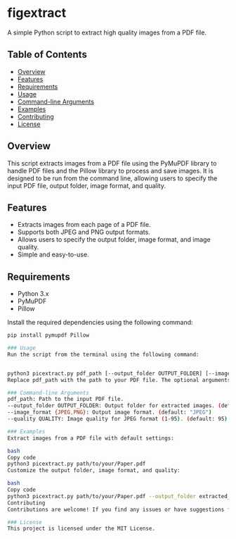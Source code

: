# figextract
A simple Python script to extract high quality images from a PDF file.

## Table of Contents
- [Overview](#overview)
- [Features](#features)
- [Requirements](#requirements)
- [Usage](#usage)
- [Command-line Arguments](#command-line-arguments)
- [Examples](#examples)
- [Contributing](#contributing)
- [License](#license)

## Overview

This script extracts images from a PDF file using the PyMuPDF library to handle PDF files and the Pillow library to process and save images. It is designed to be run from the command line, allowing users to specify the input PDF file, output folder, image format, and quality.

## Features

- Extracts images from each page of a PDF file.
- Supports both JPEG and PNG output formats.
- Allows users to specify the output folder, image format, and image quality.
- Simple and easy-to-use.

## Requirements

- Python 3.x
- PyMuPDF
- Pillow

Install the required dependencies using the following command:

```bash
pip install pymupdf Pillow

### Usage
Run the script from the terminal using the following command:


python3 picextract.py pdf_path [--output_folder OUTPUT_FOLDER] [--image_format {JPEG,PNG}] [--quality QUALITY]
Replace pdf_path with the path to your PDF file. The optional arguments can be used to customize the extraction process.

### Command-line Arguments
pdf_path: Path to the input PDF file.
--output_folder OUTPUT_FOLDER: Output folder for extracted images. (default: "output")
--image_format {JPEG,PNG}: Output image format. (default: "JPEG")
--quality QUALITY: Image quality for JPEG format (1-95). (default: 95)

### Examples
Extract images from a PDF file with default settings:

bash
Copy code
python3 picextract.py path/to/your/Paper.pdf
Customize the output folder, image format, and quality:

bash
Copy code
python3 picextract.py path/to/your/Paper.pdf --output_folder extracted_images --image_format PNG --quality 90
Contributing
Contributions are welcome! If you find any issues or have suggestions for improvements, please open an issue or create a pull request.

### License
This project is licensed under the MIT License.
